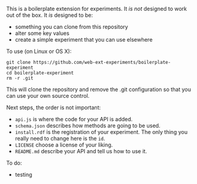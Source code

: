 This is a boilerplate extension for experiments. It *is not* designed to work out of the box. It *is* designed to be:
* something you can clone from this repository
* alter some key values
* create a simple experiment that you can use elsewhere

To use (on Linux or OS X):

```
git clone https://github.com/web-ext-experiments/boilerplate-experiment
cd boilerplate-experiment
rm -r .git
```

This will clone the repository and remove the .git configuration so that you can use your own source control.

Next steps, the order is not important:
* `api.js` is where the code for your API is added.
* `schema.json` describes how methods are going to be used. 
* `install.rdf` is the registration of your experiment. The only thing you really need to change here is the `id`.
* `LICENSE` choose a license of your liking.
* `README.md` describe your API and tell us how to use it.

To do:
* testing